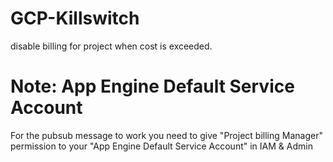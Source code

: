 # GCP-Killswitch
disable billing for project when cost is exceeded.

# Note: App Engine Default Service Account
For the pubsub message to work you need to give "Project billing Manager" permission to your "App Engine Default Service Account" in IAM & Admin
